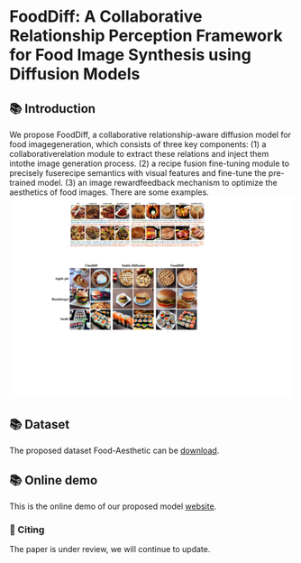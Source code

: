 # FoodDiff: A Collaborative Relationship Perception Framework for Food Image Synthesis using Diffusion Models

## 📚 Introduction
We propose FoodDiff, a collaborative relationship-aware diffusion model for food imagegeneration, which consists of three key components: (1) a collaborativerelation module to extract these relations and inject them intothe image generation process. (2) a recipe fusion fine-tuning module to precisely fuserecipe semantics with visual features and fine-tune the  pre-trained model. (3) an image rewardfeedback mechanism to optimize the aesthetics of food images. 
There are some examples.
![results](imgs/results.png)

## 📚 Dataset
The proposed dataset Food-Aesthetic can be [download](https://drive.google.com/drive/folders/1X3qF9QiwzWyXHWPdoictFX9AxDOiJ1zZ?usp=drive_link).

## 📚 Online demo
This is the online demo of our proposed model [website](http://8.130.9.189/#/pages/index/index).

### 📝 Citing
The paper is under review, we will continue to update.
